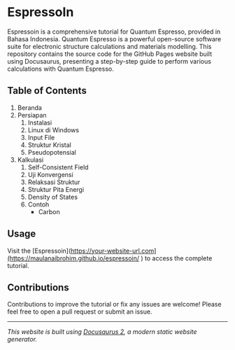 # EspressoIn

Espressoin is a comprehensive tutorial for Quantum Espresso, provided in Bahasa Indonesia. Quantum Espresso is a powerful open-source software suite for electronic structure calculations and materials modelling. This repository contains the source code for the GitHub Pages website built using Docusaurus, presenting a step-by-step guide to perform various calculations with Quantum Espresso.

## Table of Contents

1. Beranda
2. Persiapan
   1. Instalasi
   2. Linux di Windows
   3. Input File
   4. Struktur Kristal
   5. Pseudopotensial
3. Kalkulasi
   1. Self-Consistent Field
   2. Uji Konvergensi
   3. Relaksasi Struktur
   4. Struktur Pita Energi
   5. Density of States
   6. Contoh
      - Carbon

## Usage

Visit the [Espressoin](https://your-website-url.com](https://maulanaibrohim.github.io/espressoin/ ) to access the complete tutorial.

## Contributions

Contributions to improve the tutorial or fix any issues are welcome! Please feel free to open a pull request or submit an issue.

---
*This website is built using [Docusaurus 2](https://docusaurus.io/), a modern static website generator.*
